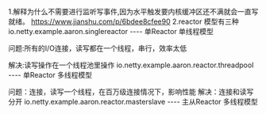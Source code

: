 1.解释为什么不需要进行监听写事件,因为水平触发要内核缓冲区还不满就会一直写就绪。
https://www.jianshu.com/p/6bdee8cfee90
2.reactor 模型有三种 
  io.netty.example.aaron.singlereactor  ---- 单Reactor 单线程模型
  
  问题:所有的I/O连接，读写都在一个线程，串行，效率太低  
  
  解决:读写操作在一个线程池里操作 
  io.netty.example.aaron.reactor.threadpool  ---- 单Reactor 多线程模型  
  
  问题：连接，读写一个线程，在百万级连接情况下，影响性能
  解决：连接和读写分开
  io.netty.example.aaron.reactor.masterslave  ---- 主从Reactor 多线程模型  